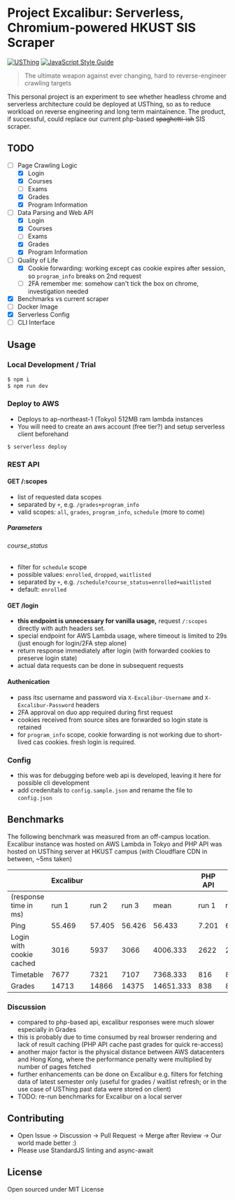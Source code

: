 # Project Excalibur: Serverless, Chromium-powered HKUST SIS Scraper

[![USThing](https://badgen.net/badge/%E2%99%A5/USThing/blue)](https://github.com/USThing)
[![JavaScript Style Guide](https://img.shields.io/badge/code_style-standard-brightgreen.svg)](https://standardjs.com)

> The ultimate weapon against ever changing, hard to reverse-engineer crawling targets

This personal project is an experiment to see whether headless chrome and serverless architecture could be deployed at USThing, so as to reduce workload on reverse engineering and long term maintainence. The product, if successful, could replace our current php-based ~~spaghetti-ish~~ SIS scraper. 

## TODO
- [ ] Page Crawling Logic
  - [x] Login
  - [x] Courses
  - [ ] Exams
  - [x] Grades
  - [x] Program Information
- [ ] Data Parsing and Web API
  - [x] Login
  - [x] Courses
  - [ ] Exams
  - [x] Grades
  - [x] Program Information
- [ ] Quality of Life
  - [x] Cookie forwarding: working except cas cookie expires after session, so `program_info` breaks on 2nd request
  - [ ] 2FA remember me: somehow can't tick the box on chrome, investigation needed
- [x] Benchmarks vs current scraper
- [ ] Docker Image
- [x] Serverless Config
- [ ] CLI Interface

## Usage
### Local Development / Trial
```sh
$ npm i
$ npm run dev
```
### Deploy to AWS
- Deploys to ap-northeast-1 (Tokyo) 512MB ram lambda instances
- You will need to create an aws account (free tier?) and setup serverless client beforehand
```sh
$ serverless deploy
```

### REST API
#### GET /:scopes
- list of requested data scopes
- separated by `+`, e.g. `/grades+program_info`
- valid scopes: `all`, `grades`, `program_info`, `schedule` (more to come)
##### Parameters
###### course_status
- filter for `schedule` scope
- possible values: `enrolled`, `dropped`, `waitlisted`
- separated by `+`, e.g. `/schedule?course_status=enrolled+waitlisted`
- default: `enrolled`
#### GET /login
- **this endpoint is unnecessary for vanilla usage,** request `/:scopes` directly with auth headers set.
- special endpoint for AWS Lambda usage, where timeout is limited to 29s (just enough for login/2FA step alone)
- return response immediately after login (with forwarded cookies to preserve login state)
- actual data requests can be done in subsequent requests
#### Authenication
- pass itsc username and password via `X-Excalibur-Username` and `X-Excalibur-Password` headers
- 2FA approval on duo app required during first request
- cookies received from source sites are forwarded so login state is retained
- for `program_info` scope, cookie forwarding is not working due to short-lived cas cookies. fresh login is required.


### Config
- this was for debugging before web api is developed, leaving it here for possible cli development
- add credenitals to `config.sample.json` and rename the file to `config.json`

## Benchmarks
The following benchmark was measured from an off-campus location. Excalibur instance was hosted on AWS Lambda in Tokyo and PHP API was hosted on USThing server at HKUST campus (with Cloudflare CDN in between, ~5ms taken)

|  |Excalibur|  |  |  |PHP API  |  |  |  |
|--|---------|--|--|--|---------|--|--|--|
|(response time in ms)|run 1|run 2|run 3|mean|run 1|run 2|run 3|mean|
|Ping|55.469|57.405|56.426|56.433|7.201|6.431|6.541|6.724|
|Login with cookie cached|3016|5937|3066|4006.333|2622|2679|2224|2508.333|
|Timetable|7677|7321|7107|7368.333|816|893|850|853|
|Grades|14713|14866|14375|14651.333|838|861|753|817.333|

### Discussion
- compared to php-based api, excalibur responses were much slower especially in Grades
- this is probably due to time consumed by real browser rendering and lack of result caching (PHP API cache past grades for quick re-access)
- another major factor is the physical distance between AWS datacenters and Hong Kong, where the performance penalty were multiplied by number of pages fetched
- further enhancements can be done on Excalibur e.g. filters for fetching data of latest semester only (useful for grades / waitlist refresh; or in the use case of USThing past data were stored on client)
- TODO: re-run benchmarks for Excalibur on a local server

## Contributing
- Open Issue -> Discussion -> Pull Request -> Merge after Review -> Our world made better :)
- Please use StandardJS linting and async-await

## License
Open sourced under MIT License
